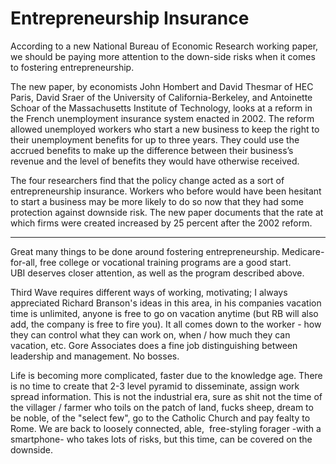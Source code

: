 # Entrepreneurship Insurance

According to a new National Bureau of Economic Research working paper,
we should be paying more attention to the down-side risks when it
comes to fostering entrepreneurship.

The new paper, by economists John Hombert and David Thesmar of HEC
Paris, David Sraer of the University of California-Berkeley, and
Antoinette Schoar of the Massachusetts Institute of Technology, looks
at a reform in the French unemployment insurance system enacted in
2002. The reform allowed unemployed workers who start a new business
to keep the right to their unemployment benefits for up to three
years. They could use the accrued benefits to make up the difference
between their business’s revenue and the level of benefits they would
have otherwise received.

The four researchers find that the policy change acted as a sort of entrepreneurship insurance. Workers who before would have been hesitant to start a business may be more likely to do so now that they had some protection against downside risk. The new paper documents that the rate at which firms were created increased by 25 percent after the 2002 reform.

---

Great many things to be done around fostering entrepreneurship. Medicare-for-all, free college or vocational training programs are a good start. UBI deserves closer attention, as well as the program described above.

Third Wave requires different ways of working, motivating; I always appreciated Richard Branson's ideas in this area, in his companies vacation time is unlimited, anyone is free to go on vacation anytime (but RB will also add, the company is free to fire you). It all comes down to the worker - how they can control what they can work on, when / how much they can vacation, etc. Gore Associates does a fine job distinguishing between leadership and management. No bosses.

Life is becoming more complicated, faster due to the knowledge age. There is no time to create that 2-3 level pyramid to disseminate, assign work spread information. This is not the industrial era, sure as shit not the time of the villager / farmer who toils on the patch of land, fucks sheep, dream to be noble, of the "select few", go to the Catholic Church and pay fealty to Rome. We are back to loosely connected, able,  free-styling forager -with a smartphone- who takes lots of risks, but this time, can be covered on the downside. 










